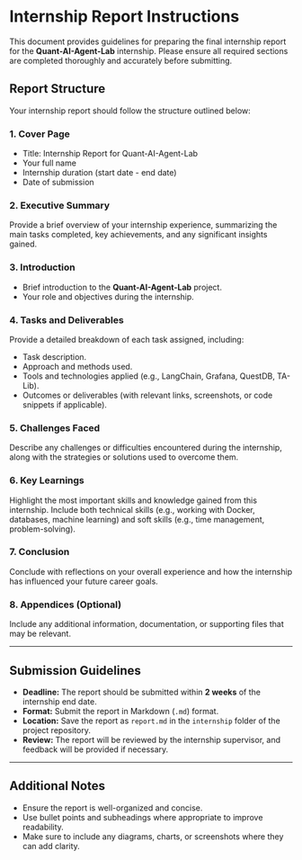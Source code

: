 # Internship Report Instructions

This document provides guidelines for preparing the final internship report for the **Quant-AI-Agent-Lab** internship. Please ensure all required sections are completed thoroughly and accurately before submitting.

## Report Structure

Your internship report should follow the structure outlined below:

### 1. **Cover Page**
   - Title: Internship Report for Quant-AI-Agent-Lab
   - Your full name
   - Internship duration (start date - end date)
   - Date of submission

### 2. **Executive Summary**
   Provide a brief overview of your internship experience, summarizing the main tasks completed, key achievements, and any significant insights gained.

### 3. **Introduction**
   - Brief introduction to the **Quant-AI-Agent-Lab** project.
   - Your role and objectives during the internship.

### 4. **Tasks and Deliverables**
   Provide a detailed breakdown of each task assigned, including:
   - Task description.
   - Approach and methods used.
   - Tools and technologies applied (e.g., LangChain, Grafana, QuestDB, TA-Lib).
   - Outcomes or deliverables (with relevant links, screenshots, or code snippets if applicable).

### 5. **Challenges Faced**
   Describe any challenges or difficulties encountered during the internship, along with the strategies or solutions used to overcome them.

### 6. **Key Learnings**
   Highlight the most important skills and knowledge gained from this internship. Include both technical skills (e.g., working with Docker, databases, machine learning) and soft skills (e.g., time management, problem-solving).

### 7. **Conclusion**
   Conclude with reflections on your overall experience and how the internship has influenced your future career goals.

### 8. **Appendices (Optional)**
   Include any additional information, documentation, or supporting files that may be relevant.

---

## Submission Guidelines

- **Deadline:** The report should be submitted within **2 weeks** of the internship end date.
- **Format:** Submit the report in Markdown (`.md`) format. 
- **Location:** Save the report as `report.md` in the `internship` folder of the project repository.
- **Review:** The report will be reviewed by the internship supervisor, and feedback will be provided if necessary.

---

## Additional Notes

- Ensure the report is well-organized and concise.
- Use bullet points and subheadings where appropriate to improve readability.
- Make sure to include any diagrams, charts, or screenshots where they can add clarity.

